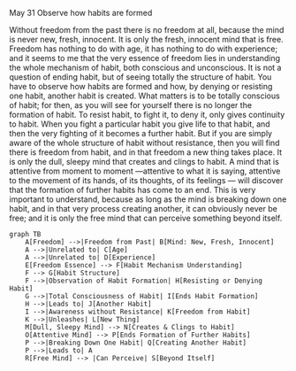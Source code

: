 May 31
Observe how habits are formed

Without freedom from the past there is no freedom at all, because the mind is never new, fresh, innocent. It is only the fresh, innocent mind that is free. Freedom has nothing to do with age, it has nothing to do with experience; and it seems to me that the very essence of freedom lies in understanding the whole mechanism of habit, both conscious and unconscious. It is not a question of ending habit, but of seeing totally the structure of habit. You have to observe how habits are formed and how, by denying or resisting one habit, another habit is created. What matters is to be totally conscious of habit; for then, as you will see for yourself there is no longer the formation of habit. To resist habit, to fight it, to deny it, only gives continuity to habit. When you fight a particular habit you give life to that habit, and then the very fighting of it becomes a further habit. But if you are simply aware of the whole structure of habit without resistance, then you will find there is freedom from habit, and in that freedom a new thing takes place.
It is only the dull, sleepy mind that creates and clings to habit. A mind that is attentive from moment to moment —attentive to what it is saying, attentive to the movement of its hands, of its thoughts, of its feelings — will discover that the formation of further habits has come to an end. This is very important to understand, because as long as the mind is breaking down one habit, and in that very process creating another, it can obviously never be free; and it is only the free mind that can perceive something beyond itself.

```mermaid
graph TB
    A[Freedom] -->|Freedom from Past| B[Mind: New, Fresh, Innocent]
    A -->|Unrelated to| C[Age]
    A -->|Unrelated to| D[Experience]
    E[Freedom Essence] --> F[Habit Mechanism Understanding]
    F --> G[Habit Structure]
    F -->|Observation of Habit Formation| H[Resisting or Denying Habit]
    G -->|Total Consciousness of Habit| I[Ends Habit Formation]
    H -->|Leads to| J[Another Habit]
    I -->|Awareness without Resistance| K[Freedom from Habit]
    K -->|Unleashes| L[New Thing]
    M[Dull, Sleepy Mind] --> N[Creates & Clings to Habit]
    O[Attentive Mind] --> P[Ends Formation of Further Habits]
    P -->|Breaking Down One Habit| Q[Creating Another Habit]
    P -->|Leads to| A
    R[Free Mind] --> |Can Perceive| S[Beyond Itself]
```